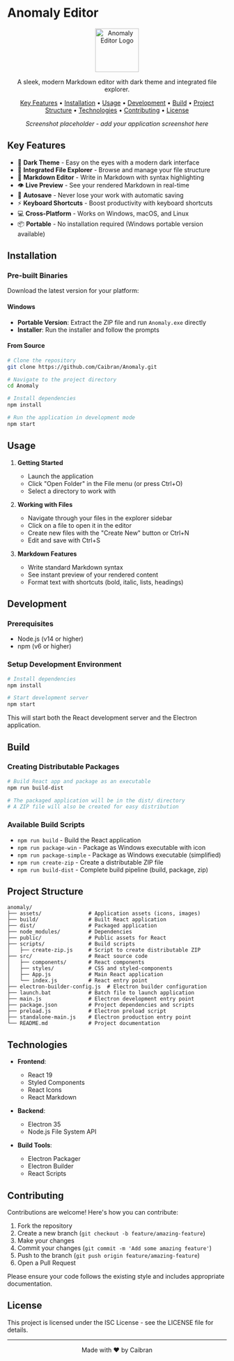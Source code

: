 # Anomaly Editor

<p align="center">
  <img src="assets/icon.ico" alt="Anomaly Editor Logo" width="100" height="100">
</p>

<p align="center">
  A sleek, modern Markdown editor with dark theme and integrated file explorer.
</p>

<p align="center">
  <a href="#key-features">Key Features</a> •
  <a href="#installation">Installation</a> •
  <a href="#usage">Usage</a> •
  <a href="#development">Development</a> •
  <a href="#build">Build</a> •
  <a href="#project-structure">Project Structure</a> •
  <a href="#technologies">Technologies</a> •
  <a href="#contributing">Contributing</a> •
  <a href="#license">License</a>
</p>

<p align="center">
  <!-- Add screenshot placeholder -->
  <em>Screenshot placeholder - add your application screenshot here</em>
</p>

## Key Features

- 🌙 **Dark Theme** - Easy on the eyes with a modern dark interface
- 📁 **Integrated File Explorer** - Browse and manage your file structure
- 📝 **Markdown Editor** - Write in Markdown with syntax highlighting
- 👁️ **Live Preview** - See your rendered Markdown in real-time
- 🔄 **Autosave** - Never lose your work with automatic saving
- ⚡ **Keyboard Shortcuts** - Boost productivity with keyboard shortcuts
- 💻 **Cross-Platform** - Works on Windows, macOS, and Linux
- 📦 **Portable** - No installation required (Windows portable version available)

## Installation

### Pre-built Binaries

Download the latest version for your platform:

#### Windows

- **Portable Version**: Extract the ZIP file and run `Anomaly.exe` directly
- **Installer**: Run the installer and follow the prompts

#### From Source

```bash
# Clone the repository
git clone https://github.com/Caibran/Anomaly.git

# Navigate to the project directory
cd Anomaly

# Install dependencies
npm install

# Run the application in development mode
npm start
```

## Usage

1. **Getting Started**
   - Launch the application
   - Click "Open Folder" in the File menu (or press Ctrl+O)
   - Select a directory to work with

2. **Working with Files**
   - Navigate through your files in the explorer sidebar
   - Click on a file to open it in the editor
   - Create new files with the "Create New" button or Ctrl+N
   - Edit and save with Ctrl+S

3. **Markdown Features**
   - Write standard Markdown syntax
   - See instant preview of your rendered content
   - Format text with shortcuts (bold, italic, lists, headings)

## Development

### Prerequisites

- Node.js (v14 or higher)
- npm (v6 or higher)

### Setup Development Environment

```bash
# Install dependencies
npm install

# Start development server
npm start
```

This will start both the React development server and the Electron application.

## Build

### Creating Distributable Packages

```bash
# Build React app and package as an executable
npm run build-dist

# The packaged application will be in the dist/ directory
# A ZIP file will also be created for easy distribution
```

### Available Build Scripts

- `npm run build` - Build the React application
- `npm run package-win` - Package as Windows executable with icon
- `npm run package-simple` - Package as Windows executable (simplified)
- `npm run create-zip` - Create a distributable ZIP file
- `npm run build-dist` - Complete build pipeline (build, package, zip)

## Project Structure

```
anomaly/
├── assets/               # Application assets (icons, images)
├── build/                # Built React application
├── dist/                 # Packaged application
├── node_modules/         # Dependencies
├── public/               # Public assets for React
├── scripts/              # Build scripts
│   ├── create-zip.js     # Script to create distributable ZIP
├── src/                  # React source code
│   ├── components/       # React components
│   ├── styles/           # CSS and styled-components
│   ├── App.js            # Main React application
│   └── index.js          # React entry point
├── electron-builder-config.js  # Electron builder configuration
├── launch.bat            # Batch file to launch application
├── main.js               # Electron development entry point
├── package.json          # Project dependencies and scripts
├── preload.js            # Electron preload script
├── standalone-main.js    # Electron production entry point
└── README.md             # Project documentation
```

## Technologies

- **Frontend**:
  - React 19
  - Styled Components
  - React Icons
  - React Markdown
  
- **Backend**:
  - Electron 35
  - Node.js File System API
  
- **Build Tools**:
  - Electron Packager
  - Electron Builder
  - React Scripts

## Contributing

Contributions are welcome! Here's how you can contribute:

1. Fork the repository
2. Create a new branch (`git checkout -b feature/amazing-feature`)
3. Make your changes
4. Commit your changes (`git commit -m 'Add some amazing feature'`)
5. Push to the branch (`git push origin feature/amazing-feature`)
6. Open a Pull Request

Please ensure your code follows the existing style and includes appropriate documentation.

## License

This project is licensed under the ISC License - see the LICENSE file for details.

---

<p align="center">
  Made with ❤️ by Caibran
</p> 
